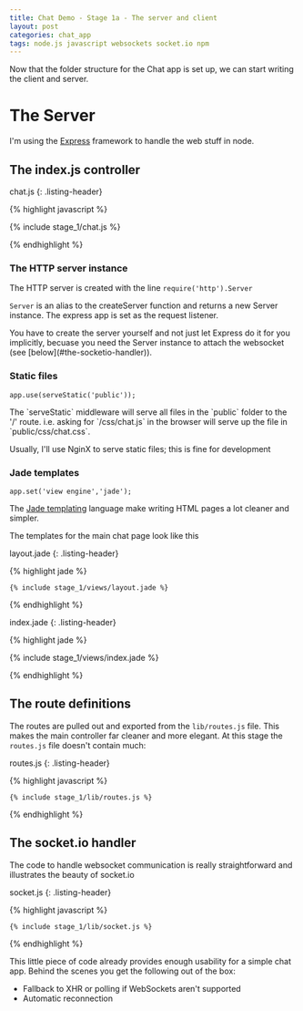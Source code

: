 ```yaml
---
title: Chat Demo - Stage 1a - The server and client
layout: post
categories: chat_app
tags: node.js javascript websockets socket.io npm
---
```


Now that the folder structure for the Chat app is set up, we can start writing the client and server.

# The Server

I'm using the [Express](expressjs.com) framework to handle the web stuff in node.

## The index.js controller

chat.js
{: .listing-header}

{% highlight javascript %}

  {% include stage_1/chat.js %}

{% endhighlight  %}

### The HTTP server instance

The HTTP server is created with the line `require('http').Server`

`Server` is an alias to the createServer function and returns a new Server instance. The express app is set as the
request listener.

<div class="note" markdown='1'>
You have to create the server yourself and not just let Express do it for you implicitly, becuase you need the
Server instance to attach the websocket (see [below](#the-socketio-handler)).
</div>


### Static files

`app.use(serveStatic('public'));`

<div class="note" markdown='1'>
The `serveStatic` middleware will serve all files in the `public` folder to the '/' route.
i.e. asking for `/css/chat.js` in the browser will serve up the file in `public/css/chat.css`.

Usually, I'll use NginX to serve static files; this is fine for development
</div>

### Jade templates

`app.set('view engine','jade');`

The [Jade templating](jade-lang.com) language make writing HTML pages a lot cleaner and simpler.

The templates for the main chat page look like this


layout.jade
{: .listing-header}

{% highlight jade %}
    
    {% include stage_1/views/layout.jade %}

{% endhighlight %}

index.jade
{: .listing-header}

{% highlight jade %}

  {% include stage_1/views/index.jade %}
  
{% endhighlight %}


## The route definitions

The routes are pulled out and exported from the `lib/routes.js` file. This makes the main controller far
cleaner and more elegant. At this stage the `routes.js` file doesn't contain much:

routes.js
{: .listing-header}

{% highlight javascript %}

    {% include stage_1/lib/routes.js %}
    
{% endhighlight %}

## The socket.io handler

The code to handle websocket communication is really straightforward and illustrates the beauty of socket.io

socket.js
{: .listing-header}

{% highlight javascript %}

    {% include stage_1/lib/socket.js %}
    
{% endhighlight  %}

This little piece of code already provides enough usability for a simple chat app. Behind the scenes you get the following
    out of the box:

* Fallback to XHR or polling if WebSockets aren't supported
* Automatic reconnection
